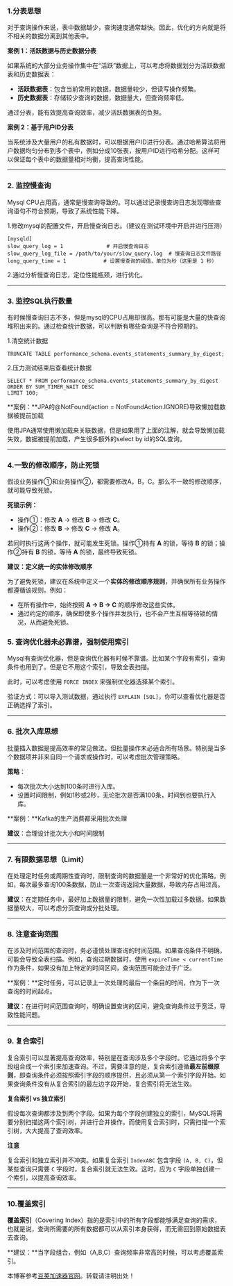 
### 1\.分表思想


对于查询操作来说，表中数据越少，查询速度通常越快。因此，优化的方向就是将不相关的数据分离到其他表中。


**案例 1：活跃数据与历史数据分表**


如果系统的大部分业务操作集中在“活跃”数据上，可以考虑将数据划分为活跃数据表和历史数据表：


* **活跃数据表**：包含当前常用的数据，数据量较少，但读写操作频繁。
* **历史数据表**：存储较少查询的数据，数据量大，但查询频率低。


通过分表，能有效提高查询效率，减少活跃数据表的负担。


**案例 2：基于用户ID分表**


当系统涉及大量用户的私有数据时，可以根据用户ID进行分表。通过哈希算法将用户数据均匀分布到多个表中，例如分成10张表，按用户ID进行哈希分配。这样可以保证每个表中的数据量相对均衡，提高查询性能。




---


### 2\. 监控慢查询


Mysql CPU占用高，通常是慢查询导致的。可以通过记录慢查询日志发现哪些查询语句不符合预期，导致了系统性能下降。


1\.修改mysql的配置文件，开启慢查询日志。（建议在测试环境中开启并进行压测）




```
[mysqld]
slow_query_log = 1              # 开启慢查询日志
slow_query_log_file = /path/to/your/slow_query.log  # 慢查询日志文件路径
long_query_time = 1            # 设置慢查询的阈值，单位为秒（这里是 1 秒）
```


2\.通过分析慢查询日志，定位性能瓶颈，进行优化。




---


### 3\. 监控SQL执行数量


有时候慢查询日志不多，但是mysql的CPU占用却很高。那有可能是大量的快查询堆积出来的。通过检查统计数据，可以判断有哪些查询是不符合预期的。


1\.清空统计数据




```
TRUNCATE TABLE performance_schema.events_statements_summary_by_digest;
```


2\.压力测试结束后查看统计数据




```
SELECT * FROM performance_schema.events_statements_summary_by_digest
ORDER BY SUM_TIMER_WAIT DESC
LIMIT 100;
```


**案例：**JPA的@NotFound(action \= NotFoundAction.IGNORE)导致懒加载数据被提前加载


使用JPA通常使用懒加载来关联数据，但是如果用了上面的注解，就会导致懒加载失效，数据被提前加载，产生很多额外的select by id的SQL查询。




---


### 4\.一致的修改顺序，防止死锁


假设业务操作①和业务操作②，都需要修改A，B，C。那么不一致的修改顺序，就可能导致死锁。


**死锁示例：**


* 操作①：修改 **A** → 修改 **B** → 修改 **C**。
* 操作②：修改 **B** → 修改 **C** → 修改 **A**。


若同时执行这两个操作，就可能发生死锁。操作①持有 **A** 的锁，等待 **B** 的锁；操作②持有 **B** 的锁，等待 **A** 的锁，最终导致死锁。


**建议：定义统一的实体修改顺序**


为了避免死锁，建议在系统中定义一个**实体的修改顺序规则**，并确保所有业务操作都遵循该规则。例如：


* 在所有操作中，始终按照 **A \-\> B \-\> C** 的顺序修改这些实体。
* 通过约定的顺序，确保即使多个操作并发执行，也不会产生互相等待锁的情况，从而避免死锁。


### 5\. 查询优化器未必靠谱，强制使用索引


Mysql有查询优化器，但是查询优化器有时候不靠谱。比如某个字段有索引，查询条件也用到了。但是它不用这个索引，导致全表扫描。


此时，可以考虑使用 `FORCE INDEX` 来强制优化器选择某个索引。


验证方式：可以导入测试数据，通过执行 `EXPLAIN [SQL]`，你可以查看优化器是否正确选择了索引。




---


### 6\. 批次入库思想


批量插入数据是提高效率的常见做法。但批量操作未必适合所有场景。特别是当多个数据项并非来自同一个请求或操作时，可以考虑批次管理策略。


**策略**：


* 每次批次大小达到100条时进行入库。
* 设置时间限制，例如1秒或2秒，无论批次是否满100条，时间到也要执行入库。


**案例：**Kafka的生产消费都采用批次处理


**建议**：合理设计批次大小和时间限制




---


### 7\. 有限数据思想（Limit）


在处理定时任务或周期性查询时，限制查询的数据量是一个非常好的优化策略。例如，每次最多查询100条数据，防止一次查询返回大量数据，导致内存占用过高。


**建议**：在定期任务中，最好加上数据量的限制，避免一次性加载过多数据。如果数据量较大，可以考虑分页查询或分批处理。




---


### 8\. 注意查询范围


在涉及时间范围的查询时，务必谨慎处理查询的时间范围。如果查询条件不明确，可能会导致全表扫描。例如，查询过期数据时，使用 `expireTime < currentTime` 作为条件，如果没有加上特定的时间区间，查询范围可能会过于广泛。


**案例：**定时任务，可以记录上一次处理的最后一个条目的时间，作为下一次查询的时间起点。


**建议**：在进行时间范围查询时，明确设置查询的区间，避免查询条件过于宽泛，导致性能问题。




---


### 9\. 复合索引


复合索引可以显著提高查询效率，特别是在查询涉及多个字段时。它通过将多个字段组合成一个索引来加速查询。不过，需要注意的是，复合索引遵循**最左前缀原则**，即查询条件必须按照索引字段的顺序提供，且必须从第一个索引字段开始。如果查询条件没有从复合索引的最左边字段开始，复合索引将无法生效。


**复合索引 vs 独立索引**


假设每次查询都涉及到两个字段。如果为每个字段创建独立的索引，MySQL将需要分别扫描这两个索引树，并进行合并操作。而使用复合索引时，只需扫描一个索引树，大大提高了查询效率。


**注意**


复合索引和独立索引并不冲突。如果复合索引 `IndexABC` 包含字段 `(A, B, C)`，但某些查询只需要 `C` 字段时，复合索引就无法生效。这时，应为 `C` 字段单独创建一个索引，以提高查询效率。




---


### 10\.覆盖索引


**覆盖索引**（Covering Index）指的是索引中的所有字段都能够满足查询的需求，也就是说，查询所需要的所有数据都可以从索引本身获得，而无需回到原始数据表去查询。


**建议：**当字段组合，例如（A,B,C）查询频率非常高的时候，可以考虑覆盖索引。


 本博客参考[豆荚加速器官网](https://baitenghuo.com)。转载请注明出处！
